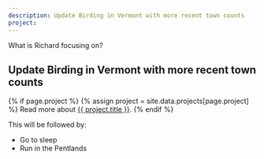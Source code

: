 ```yaml
---
description: Update Birding in Vermont with more recent town counts
project: 
---
```


What is Richard focusing on?

## Update Birding in Vermont with more recent town counts

{% if page.project %}
  {% assign project = site.data.projects[page.project] %}
  Read more about <a href="https://burntfen.com/projects/{{ page.project }}">{{ project.title }}</a>.
{% endif %}

This will be followed by:

- Go to sleep
- Run in the Pentlands

